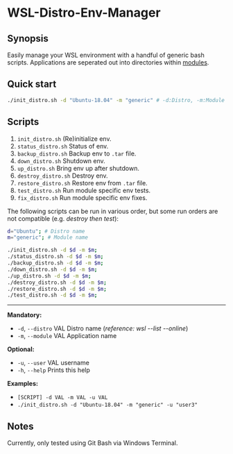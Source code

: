 # WSL-Distro-Env-Manager

## Synopsis

Easily manage your WSL environment with a handful of generic bash scripts.
Applications are seperated out into directories within [modules](modules/).

## Quick start

```sh
./init_distro.sh -d "Ubuntu-18.04" -m "generic" # -d:Distro, -m:Module
```

## Scripts

1. `init_distro.sh` (Re)initialize env.
2. `status_distro.sh` Status of env.
3. `backup_distro.sh` Backup env to `.tar` file.
4. `down_distro.sh` Shutdown env.
5. `up_distro.sh` Bring env up after shutdown.
6. `destroy_distro.sh` Destroy env.
7. `restore_distro.sh` Restore env from `.tar` file.
8. `test_distro.sh` Run module specific env tests.
9. `fix_distro.sh` Run module specific env fixes.

The following scripts can be run in various order, but some run orders are not compatible (e.g. *destroy then test*):

```sh
d="Ubuntu"; # Distro name
m="generic"; # Module name

./init_distro.sh -d $d -m $m;
./status_distro.sh -d $d -m $m;
./backup_distro.sh -d $d -m $m;
./down_distro.sh -d $d -m $m;
./up_distro.sh -d $d -m $m;
./destroy_distro.sh -d $d -m $m;
./restore_distro.sh -d $d -m $m;
./test_distro.sh -d $d -m $m;

```
---

**Mandatory:**
 * `-d`, `--distro`  VAL  Distro name (*reference: wsl --list --online*)
 * `-m`, `--module`  VAL  Application name

**Optional:**
 * `-u`, `--user`    VAL  username
 * `-h`, `--help`         Prints this help

**Examples:** 
 * `[SCRIPT] -d VAL -m VAL -u VAL`
 * `./init_distro.sh -d "Ubuntu-18.04" -m "generic" -u "user3"`

## Notes

Currently, only tested using Git Bash via Windows Terminal.
